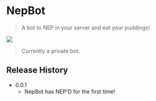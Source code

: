 # NepBot
> A bot to NEP in your server and eat your puddings!

![](https://i.imgur.com/FrlSTOf.png)
>Currently a private bot.
## Release History

* 0.0.1
    * NepBot has NEP'D for the first time!
